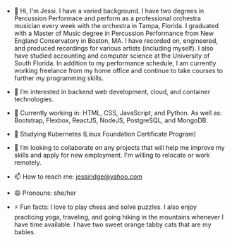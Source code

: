 - 👋  Hi, I'm Jessi. I have a varied background. I have two degrees in Percussion Performace and perform as a professional orchestra musician every week with the orchestra in Tampa, Florida. I graduated with a Master of Music degree in Percussion Performance from New England Conservatory in Boston, MA. I have recorded on, engineered, and produced recordings for various artists (including myself). I also have studied accounting and computer science at the University of South Florida. In addition to my performance schedule, I am currently working freelance from my home office and continue to take courses to further my programming skills.

- 👀  I’m interested in backend web development, cloud, and container technologies.
 
- 🌱  Currently working in: HTML, CSS, JavaScript, and Python. As well as: Bootstrap, Flexbox, ReactJS, NodeJS, PostgreSQL, and MongoDB.

- 📖  Studying Kubernetes (Linux Foundation Certificate Program)
  
- 💞️  I’m looking to collaborate on any projects that will help me improve my skills and apply for new employment. I'm willing to relocate or work remotely.
  
- 📫  How to reach me: jessiridge@yahoo.com
  
- 😄  Pronouns: she/her 
  
- ⚡  Fun facts: I love to play chess and solve puzzles. I also enjoy practicing yoga, traveling, and going hiking in the mountains whenever I have time available. I have two sweet orange tabby cats that are my babies.

<!---
JessiRidge/JessiRidge is a ✨ special ✨ repository because its `README.md` (this file) appears on your GitHub profile.
You can click the Preview link to take a look at your changes.
--->
